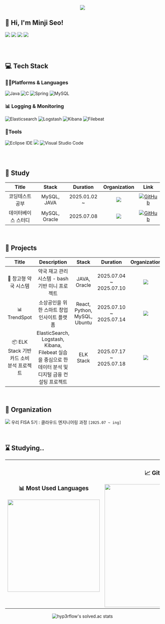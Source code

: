 <div align="center">
  <img src="https://capsule-render.vercel.app/api?type=waving&color=gradient&height=200&section=header&text=✨%20Minji's%20GitHub%20✨&fontSize=40&animation=fadeIn&fontColor=ffffff" />
</div> 

## 👋 Hi, I'm Minji Seo!

<a href="https://github.com/menzzi" target="_blank"><img src="https://img.shields.io/badge/Github-181717?style=flat-square&logo=GitHub&logoColor=white"/></a> 
<a href="https://www.instagram.com/mindii_s/" target="_blank"><img src="https://img.shields.io/badge/instagram-E4405F?style=flat-square&logo=Instagram&logoColor=white"/></a>
<a href="https://blog.naver.com/minmin3927" target="_blank"><img src="https://img.shields.io/badge/naver.blog-03C75A?style=flat-square&logo=Naver&logoColor=white"/></a> 
<a href="https://www.notion.so/3edce5e1cb374b06943643c896e2749e" target="_blank"><img src="https://img.shields.io/badge/Notion-000000?style=flat-square&logo=Notion&logoColor=white"/></a>  

<br><br>

## 💻 Tech Stack
### 🧑‍💻Platforms & Languages
![Java](https://img.shields.io/badge/Java-007396.svg?&style=for-the-badge&logo=Java&logoColor=white)
![C](https://img.shields.io/badge/C-A8B9CC.svg?&style=for-the-badge&logo=Java&logoColor=white)
![Spring](https://img.shields.io/badge/Spring-6DB33F.svg?&style=for-the-badge&logo=Spring&logoColor=white)
![MySQL](https://img.shields.io/badge/MySQL-4479A1.svg?&style=for-the-badge&logo=MySQL&logoColor=white)

### 📊 Logging & Monitoring
![Elasticsearch](https://img.shields.io/badge/Elasticsearch-005571?style=for-the-badge&logo=elasticsearch&logoColor=white)
![Logstash](https://img.shields.io/badge/Logstash-000000?style=for-the-badge&logo=logstash&logoColor=white)
![Kibana](https://img.shields.io/badge/Kibana-E8478B?style=for-the-badge&logo=kibana&logoColor=white)
![Filebeat](https://img.shields.io/badge/Filebeat-005571?style=for-the-badge&logo=elastic&logoColor=white)


### 🔧Tools
![Eclipse IDE](https://img.shields.io/badge/Eclipse%20IDE-2C2255.svg?&style=for-the-badge&logo=Eclipse%20IDE&logoColor=white)
<img src="https://img.shields.io/badge/IntelliJ%20IDEA-000000?style=for-the-badge&logo=intellijidea&logoColor=white" />
![Visual Studio Code](https://img.shields.io/badge/Visual%20Studio%20Code-007ACC.svg?&style=for-the-badge&logo=Visual%20Studio%20Code&logoColor=white)

<br><br>



## 🚀 Study

|           Title           |     Stack     |   Duration   |     Organization     |     Link     |
|:-------------------------:|:-------------:|:------------:|:--------------------:|:------------:|
| 코딩테스트 공부           | MySQL, JAVA   | 2025.01.02 ~ | <img src="https://img.shields.io/badge/-Individual-B497BD" /> | [![GitHub](https://img.shields.io/badge/GitHub%20%7C%20codingtest--study-181717?logo=github&logoColor=white)](https://github.com/menzzi/java-sql-self-codingtest-study.git) |
| 데이터베이스 스터디       | MySQL, Oracle | 2025.07.08   | <img src="https://img.shields.io/badge/-우리%20FISA%205기-blue" /> | [![GitHub](https://img.shields.io/badge/GitHub%20%7C%20database--study-181717?logo=github&logoColor=white)](https://github.com/menzzi/mysql-oracle-fisa05-database-study.git) |


<br>

  
## 🚩 Projects

|           Title           |     Description      |     Stack     |   Duration   |     Organization     |     Link     |
|:-------------------------:|:--------------------:|:-------------:|:------------:|:--------------------:|:------------:|
| 💊 창고형 약국 시스템 | 약국 재고 관리 시스템 - bash 기반 미니 프로젝트| JAVA, Oracle | 2025.07.04 ~ 2025.07.10 | <img src="https://img.shields.io/badge/-우리%20FISA%205기-blue" /> | [![GitHub](https://img.shields.io/badge/GitHub%20%7C%20pharmacy--system-181717?style=for-the-badge&logo=github&logoColor=white)](https://github.com/menzzi/java-fisa5-pharmacy-stock-project) |
| 📊 TrendSpot | 소상공인을 위한 스마트 창업 인사이트 플랫폼 | React, Python, MySQL, Ubuntu | 2025.07.10 ~ 2025.07.14 | <img src="https://img.shields.io/badge/-우리%20FISA%205기-blue" /> | [![GitHub](https://img.shields.io/badge/GitHub%20%7C%20trendspot-181717?style=for-the-badge&logo=github&logoColor=white)](https://github.com/menzzi/mysql-fisa-trendspot-partition) |
| 📦 ELK Stack 기반 카드 소비 분석 프로젝트 | ElasticSearch, Logstash, Kibana, Filebeat 실습을 중심으로 한 데이터 분석 및 디지털 금융 컨설팅 프로젝트 | ELK Stack | 2025.07.17 ~ 2025.07.18 | <img src="https://img.shields.io/badge/-우리%20FISA%205기-blue" /> | [![GitHub](https://img.shields.io/badge/GitHub%20%7C%20data--analysis-181717?style=for-the-badge&logo=github&logoColor=white)](https://github.com/menzzi/elk-woori-data-consume-analysis-project) |



<br>


## 🌱 Organization

<img src="https://img.shields.io/badge/-우리%20FISA%205기-blue" /> 우리 FISA 5기 : 클라우드 엔지니어링 과정 `[2025.07 ~ ing]`

<br>

  
## ⌛ Studying..
<div align="center">

<table>
  <tr>
    <td align="center">
      <h3>📊 Most Used Languages</h3>
      <a href="https://github.com/anuraghazra/github-readme-stats">
        <img src="https://github-readme-stats.vercel.app/api/top-langs/?username=menzzi&layout=donut&show_icons=true&theme=default&hide_border=true&bg_color=ffffff&icon_color=C6538C&text_color=333333&title_color=DA5B0B&count_private=true&exclude_repo=Face-Transfer-Application" width="300" />
      </a>
    </td>
    <td align="center">
      <h3>📈 GitHub Stats</h3>
      <a href="https://github.com/anuraghazra/github-readme-stats">
        <img src="https://github-readme-stats.vercel.app/api?username=menzzi&show_icons=true&theme=default&hide_border=true&bg_color=ffffff&icon_color=C6538C&text_color=333333&title_color=DA5B0B&count_private=true" width="400" />
      </a>
    </td>
  </tr>
</table>

</div>

<div align="center">
  <img src="https://github-readme-solvedac.hyp3rflow.vercel.app/api/?handle=minmin3927" alt="hyp3rflow's solved.ac stats" />
</div>

